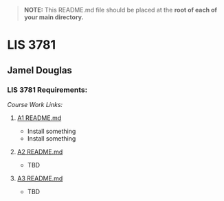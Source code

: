 > **NOTE:** This README.md file should be placed at the **root of each of your main directory.**

# LIS 3781

## Jamel Douglas

### LIS 3781 Requirements:

*Course Work Links:*

1. [A1 README.md](a1/README.md "My A1 README.md file")
    - Install something
    - Install something

2. [A2 README.md](a2/README.md "My A2 README.md file")
    - TBD

2. [A3 README.md](a3/README.md "My A3 README.md file")
    - TBD